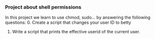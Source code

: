 ### Project about shell permissions  

In this project we learn to use chmod, sudo... by answering the following questions: 
0. Create a script that changes your user ID to betty  
1. Write a script that prints the effective userid of the current user.  

